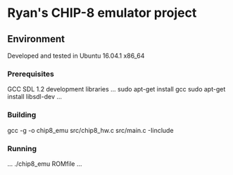 # Ryan's CHIP-8 emulator project

## Environment
Developed and tested in Ubuntu 16.04.1 x86_64

### Prerequisites
GCC
SDL 1.2 development libraries
...
sudo apt-get install gcc
sudo apt-get install libsdl-dev
...

### Building
gcc -g -o chip8_emu src/chip8_hw.c src/main.c -Iinclude

### Running
...
./chip8_emu ROMfile
...
